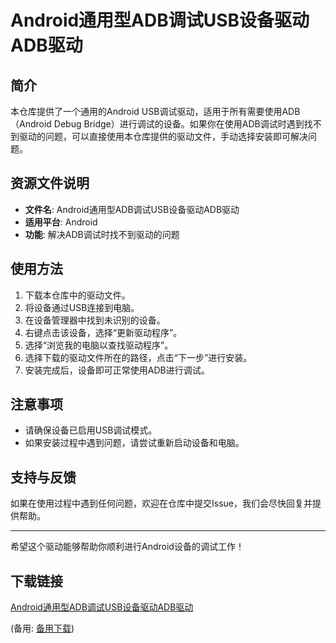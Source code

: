 # Android通用型ADB调试USB设备驱动ADB驱动

## 简介
本仓库提供了一个通用的Android USB调试驱动，适用于所有需要使用ADB（Android Debug Bridge）进行调试的设备。如果你在使用ADB调试时遇到找不到驱动的问题，可以直接使用本仓库提供的驱动文件，手动选择安装即可解决问题。

## 资源文件说明
- **文件名**: Android通用型ADB调试USB设备驱动ADB驱动
- **适用平台**: Android
- **功能**: 解决ADB调试时找不到驱动的问题

## 使用方法
1. 下载本仓库中的驱动文件。
2. 将设备通过USB连接到电脑。
3. 在设备管理器中找到未识别的设备。
4. 右键点击该设备，选择“更新驱动程序”。
5. 选择“浏览我的电脑以查找驱动程序”。
6. 选择下载的驱动文件所在的路径，点击“下一步”进行安装。
7. 安装完成后，设备即可正常使用ADB进行调试。

## 注意事项
- 请确保设备已启用USB调试模式。
- 如果安装过程中遇到问题，请尝试重新启动设备和电脑。

## 支持与反馈
如果在使用过程中遇到任何问题，欢迎在仓库中提交Issue，我们会尽快回复并提供帮助。

---

希望这个驱动能够帮助你顺利进行Android设备的调试工作！

## 下载链接
[Android通用型ADB调试USB设备驱动ADB驱动](https://pan.quark.cn/s/5e82f9f2e556) 

(备用: [备用下载](https://pan.baidu.com/s/152f-o07SoswvNmG6ezzE8A?pwd=1234))
